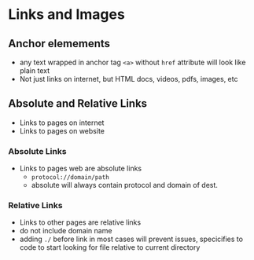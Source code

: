 # Links and Images

## Anchor elemements
* any text wrapped in anchor tag `<a>` without `href` attribute will look like plain text
* Not just links on internet, but HTML docs, videos, pdfs, images, etc

## Absolute and Relative Links
* Links to pages on internet
* Links to pages on website
### Absolute Links
* Links to pages web are absolute links
    * `protocol://domain/path`
    * absolute will always contain protocol and domain of dest.

### Relative Links
* Links to other pages are relative links
* do not include domain name
* adding `./` before link in most cases will prevent issues, specicifies to code to start looking for file relative to current directory
